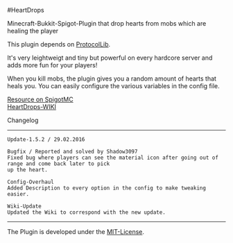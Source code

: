 #HeartDrops

Minecraft-Bukkit-Spigot-Plugin that drop hearts from mobs which are healing the player

This plugin depends on <a href="https://www.spigotmc.org/resources/protocollib.1997/">ProtocolLib</a>.

It's very leightweigt and tiny but powerful on every hardcore server and adds more fun for your players!

When you kill mobs, the plugin gives you a random amount of hearts that heals you.
You can easily configure the various variables in the config file.

<a href="https://www.spigotmc.org/resources/heartdrops.18958/">Resource on SpigotMC</a><br>
<a href="https://github.com/X00LA/HeartDrops/wiki">HeartDrops-WIKI</a>

Changelog
***

    Update-1.5.2 / 29.02.2016
    
    Bugfix / Reported and solved by Shadow3097
    Fixed bug where players can see the material icon after going out of range and come back later to pick
    up the heart.
    
    Config-Overhaul
    Added Description to every option in the config to make tweaking easier.
    
    Wiki-Update
    Updated the Wiki to correspond with the new update.

***

The Plugin is developed under the <a href="https://github.com/X00LA/HeartDrops/blob/master/LICENSE">MIT-License</a>.
